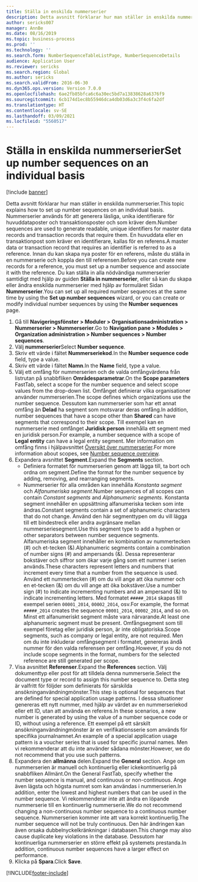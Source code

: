 ```yaml
---
title: Ställa in enskilda nummerserier
description: Detta avsnitt förklarar hur man ställer in enskilda nummerserier.
author: sericks007
manager: AnnBe
ms.date: 08/16/2019
ms.topic: business-process
ms.prod: ''
ms.technology: ''
ms.search.form: NumberSequenceTableListPage, NumberSequenceDetails
audience: Application User
ms.reviewer: sericks
ms.search.region: Global
ms.author: sericks
ms.search.validFrom: 2016-06-30
ms.dyn365.ops.version: Version 7.0.0
ms.openlocfilehash: 6ae2fb85bfca6c6a30ec5bd7a13838628a6376f9
ms.sourcegitcommit: 6cb174d1ec8b55946dca4db03d6a3c3f4c6fa2df
ms.translationtype: HT
ms.contentlocale: sv-SE
ms.lasthandoff: 03/09/2021
ms.locfileid: "5560517"
---
```

# <a name="set-up-number-sequences-on-an-individual-basis"></a><span data-ttu-id="039be-103">Ställa in enskilda nummerserier</span><span class="sxs-lookup"><span data-stu-id="039be-103">Set up number sequences on an individual basis</span></span>

[!include [banner](../../includes/banner.md)]

<span data-ttu-id="039be-104">Detta avsnitt förklarar hur man ställer in enskilda nummerserier.</span><span class="sxs-lookup"><span data-stu-id="039be-104">This topic explains how to set up number sequences on an individual basis.</span></span> <span data-ttu-id="039be-105">Nummerserier används för att generera läsliga, unika identifierare för huvuddataposter och transaktionsposter och som kräver dem.</span><span class="sxs-lookup"><span data-stu-id="039be-105">Number sequences are used to generate readable, unique identifiers for master data records and transaction records that require them.</span></span> <span data-ttu-id="039be-106">En huvuddata eller en transaktionpost som kräver en identifierare, kallas för en referens.</span><span class="sxs-lookup"><span data-stu-id="039be-106">A master data or transaction record that requires an identifier is referred to as a reference.</span></span> <span data-ttu-id="039be-107">Innan du kan skapa nya poster för en referens, måste du ställa in en nummerserie och koppla den till referensen.</span><span class="sxs-lookup"><span data-stu-id="039be-107">Before you can create new records for a reference, you must set up a number sequence and associate it with the reference.</span></span> <span data-ttu-id="039be-108">Du kan ställa in alla nödvändiga nummerserier samtidigt med hjälp av guiden **Ställa in nummerserier**, eller så kan du skapa eller ändra enskilda nummerserier med hjälp av formuläret Sidan **Nummerserier**.</span><span class="sxs-lookup"><span data-stu-id="039be-108">You can set up all required number sequences at the same time by using the **Set up number sequences** wizard, or you can create or modify individual number sequences by using the **Number sequences** page.</span></span>

1. <span data-ttu-id="039be-109">Gå till **Navigeringsfönster > Moduler > Organisationsadministration > Nummerserier > Nummerserier**.</span><span class="sxs-lookup"><span data-stu-id="039be-109">Go to **Navigation pane > Modules > Organization administration > Number sequences > Number sequences**.</span></span>
2. <span data-ttu-id="039be-110">Välj **nummerserier**</span><span class="sxs-lookup"><span data-stu-id="039be-110">Select **Number sequence**.</span></span>
3. <span data-ttu-id="039be-111">Skriv ett värde i fältet **Nummerseriekod**.</span><span class="sxs-lookup"><span data-stu-id="039be-111">In the **Number sequence code** field, type a value.</span></span>
4. <span data-ttu-id="039be-112">Skriv ett värde i fältet **Namn**.</span><span class="sxs-lookup"><span data-stu-id="039be-112">In the **Name** field, type a value.</span></span>
5. <span data-ttu-id="039be-113">Välj ett omfång för nummerserien och de valda omfångvärdena från listrutan på snabbfliken **Områdesparametrar**.</span><span class="sxs-lookup"><span data-stu-id="039be-113">On the **Scope parameters** FastTab, select a scope for the number sequence and select scope values from the drop-down list.</span></span> <span data-ttu-id="039be-114">Omfånget definierar vilka organisationer använder nummerserien.</span><span class="sxs-lookup"><span data-stu-id="039be-114">The scope defines which organizations use the number sequence.</span></span> <span data-ttu-id="039be-115">Dessutom kan nummerserier som har ett annat omfång än **Delad** ha segment som motsvarar deras omfång.</span><span class="sxs-lookup"><span data-stu-id="039be-115">In addition, number sequences that have a scope other than **Shared** can have segments that correspond to their scope.</span></span> <span data-ttu-id="039be-116">Till exempel kan en nummerserie med omfånget **Juridisk person** innehålla ett segment med en juridisk person.</span><span class="sxs-lookup"><span data-stu-id="039be-116">For example, a number sequence with a scope of **Legal entity** can have a legal entity segment.</span></span> <span data-ttu-id="039be-117">Mer information om omfång finns i hjälpavsnittet [Översikt över nummerserier](https://docs.microsoft.com/dynamics365/unified-operations/fin-and-ops/organization-administration/number-sequence-overview).</span><span class="sxs-lookup"><span data-stu-id="039be-117">For more information about scopes, see [Number sequence overview](https://docs.microsoft.com/dynamics365/unified-operations/fin-and-ops/organization-administration/number-sequence-overview).</span></span> 
6. <span data-ttu-id="039be-118">Expandera avsnittet **Segment**.</span><span class="sxs-lookup"><span data-stu-id="039be-118">Expand the **Segments** section.</span></span>
    - <span data-ttu-id="039be-119">Definiera formatet för nummerserien genom att lägga till, ta bort och ordna om segment.</span><span class="sxs-lookup"><span data-stu-id="039be-119">Define the format for the number sequence by adding, removing, and rearranging segments.</span></span>  
    - <span data-ttu-id="039be-120">Nummerserier för alla områden kan innehålla *Konstanta segment* och *Alfanumeriska segment*.</span><span class="sxs-lookup"><span data-stu-id="039be-120">Number sequences of all scopes can contain *Constant segments* and *Alphanumeric segments*.</span></span> <span data-ttu-id="039be-121">Konstanta segment innehåller en uppsättning alfanumeriska tecken som inte ändras.</span><span class="sxs-lookup"><span data-stu-id="039be-121">Constant segments contain a set of alphanumeric characters that do not change.</span></span> <span data-ttu-id="039be-122">Använd den här segmenttypen om du vill lägga till ett bindestreck eller andra avgränsare mellan nummerseriesegment.</span><span class="sxs-lookup"><span data-stu-id="039be-122">Use this segment type to add a hyphen or other separators between number sequence segments.</span></span> <span data-ttu-id="039be-123">Alfanumeriska segment innehåller en kombination av nummertecken (#) och et-tecken (&).</span><span class="sxs-lookup"><span data-stu-id="039be-123">Alphanumeric segments contain a combination of number signs (#) and ampersands (&).</span></span> <span data-ttu-id="039be-124">Dessa representerar bokstäver och siffror som ökar varje gång som ett nummer i serien används.</span><span class="sxs-lookup"><span data-stu-id="039be-124">These characters represent letters and numbers that increment every time that a number from the sequence is used.</span></span> <span data-ttu-id="039be-125">Använd ett nummertecken (#) om du vill ange att öka nummer och en et-tecken (&) om du vill ange att öka bokstäver.</span><span class="sxs-lookup"><span data-stu-id="039be-125">Use a number sign (#) to indicate incrementing numbers and an ampersand (&) to indicate incrementing letters.</span></span> <span data-ttu-id="039be-126">Med formatet `#####_2014` skapas till exempel serien `00001_2014`, `00002_2014`, osv.</span><span class="sxs-lookup"><span data-stu-id="039be-126">For example, the format `#####_2014` creates the sequence `00001_2014`, `00002_2014`, and so on.</span></span> <span data-ttu-id="039be-127">Minst ett alfanumeriskt segment måste vara närvarande.</span><span class="sxs-lookup"><span data-stu-id="039be-127">At least one alphanumeric segment must be present.</span></span> <span data-ttu-id="039be-128">Omfångsegment som till exempel företag eller juridisk person, är inte obligatoriska.</span><span class="sxs-lookup"><span data-stu-id="039be-128">Scope segments, such as company or legal entity, are not required.</span></span> <span data-ttu-id="039be-129">Men om du inte inkluderar omfångsegment i formatet, genereras ändå nummer för den valda referensen per omfång.</span><span class="sxs-lookup"><span data-stu-id="039be-129">However, if you do not include scope segments in the format, numbers for the selected reference are still generated per scope.</span></span>  
7. <span data-ttu-id="039be-130">Visa avsnittet **Referenser**.</span><span class="sxs-lookup"><span data-stu-id="039be-130">Expand the **References** section.</span></span> <span data-ttu-id="039be-131">Välj dokumenttyp eller post för att tilldela denna nummerserie.</span><span class="sxs-lookup"><span data-stu-id="039be-131">Select the document type or record to assign this number sequence to.</span></span> <span data-ttu-id="039be-132">Detta steg är valfritt för följder som definierats för särskilda ansökninganvändningmönster.</span><span class="sxs-lookup"><span data-stu-id="039be-132">This step is optional for sequences that are defined for special application usage patterns.</span></span> <span data-ttu-id="039be-133">I dessa situationer genereras ett nytt nummer, med hjälp av värdet av en nummerseriekod eller ett ID, utan att använda en referens.</span><span class="sxs-lookup"><span data-stu-id="039be-133">In these scenarios, a new number is generated by using the value of a number sequence code or ID, without using a reference.</span></span> <span data-ttu-id="039be-134">Ett exempel på ett särskilt ansökninganvändningmönster är en verifikationsserie som används för specifika journalnamnet.</span><span class="sxs-lookup"><span data-stu-id="039be-134">An example of a special application usage pattern is a voucher series that is used for specific journal names.</span></span> <span data-ttu-id="039be-135">Men vi rekommenderar att du inte använder sådana mönster.</span><span class="sxs-lookup"><span data-stu-id="039be-135">However, we do not recommend that you use such patterns.</span></span>  
8. <span data-ttu-id="039be-136">Expandera den **allmänna** delen.</span><span class="sxs-lookup"><span data-stu-id="039be-136">Expand the **General** section.</span></span> <span data-ttu-id="039be-137">Ange om nummerserien är manuell och kontinuerlig eller ickekontinuerlig på snabbfliken Allmänt.</span><span class="sxs-lookup"><span data-stu-id="039be-137">On the General FastTab, specify whether the number sequence is manual, and continuous or non-continuous.</span></span> <span data-ttu-id="039be-138">Ange även lägsta och högsta numret som kan användas i nummerserien.</span><span class="sxs-lookup"><span data-stu-id="039be-138">In addition, enter the lowest and highest numbers that can be used in the number sequence.</span></span> <span data-ttu-id="039be-139">Vi rekommenderar inte att ändra en löpande nummerserie till en kontinuerlig nummerserie.</span><span class="sxs-lookup"><span data-stu-id="039be-139">We do not recommend changing a non-continuous number sequence to a continuous number sequence.</span></span> <span data-ttu-id="039be-140">Nummerserien kommer inte att vara korrekt kontinuerlig.</span><span class="sxs-lookup"><span data-stu-id="039be-140">The number sequence will not be truly continuous.</span></span> <span data-ttu-id="039be-141">Den här ändringen kan även orsaka dubbelnyckelkränkningar i databasen.</span><span class="sxs-lookup"><span data-stu-id="039be-141">This change may also cause duplicate key violations in the database.</span></span> <span data-ttu-id="039be-142">Dessutom har kontinuerliga nummerserier en större effekt på systemets prestanda.</span><span class="sxs-lookup"><span data-stu-id="039be-142">In addition, continuous number sequences have a larger effect on performance.</span></span>   
9. <span data-ttu-id="039be-143">Klicka på **Spara**.</span><span class="sxs-lookup"><span data-stu-id="039be-143">Click **Save**.</span></span>



[!INCLUDE[footer-include](../../../../includes/footer-banner.md)]